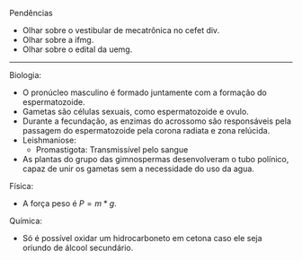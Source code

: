 Pendências
- Olhar sobre o vestibular de mecatrônica no cefet div.
- Olhar sobre a ifmg.
- Olhar sobre o edital da uemg.

---

Biologia:
- O pronúcleo masculino é formado juntamente com a formação do espermatozoide.
- Gametas são células sexuais, como espermatozoide e ovulo.
- Durante a fecundação, as enzimas do acrossomo são responsáveis pela passagem do espermatozoide pela corona radiata e zona relúcida.
- Leishmaniose:
	- Promastigota: Transmissível pelo sangue
- As plantas do grupo das gimnospermas desenvolveram o tubo polínico, capaz de unir os gametas sem a necessidade do uso da agua.

Física:
- A força peso é $P=m*g$.

Química:
- Só é possível oxidar um hidrocarboneto em cetona caso ele seja oriundo de álcool secundário.